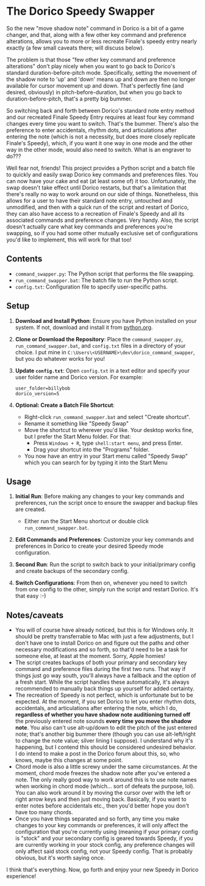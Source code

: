 # The Dorico Speedy Swapper

So the new "move shadow note" command in Dorico is a bit of a game changer, and that, along with a few other key command and preference alterations, allows you to more or less recreate Finale's speedy entry nearly exactly (a few small caveats there; will discuss below). 

The problem is that those "few other key command and preference alterations" don't play nicely when you want to go back to Dorico's standard duration-before-pitch mode. Specifically, setting the movement of the shadow note to 'up' and 'down' means up and down are then no longer available for cursor movement up and down. That's perfectly fine (and desired, obviously) in pitch-before-duration, but when you go back to duration-before-pitch, that's a pretty big bummer. 

So switching back and forth between Dorico's standard note entry method and our recreated Finale Speedy Entry requires at least four key command changes every time you want to switch. That's the bummer. There's also the preference to enter accidentals, rhythm dots, and articulations after entering the note (which is not a necessity, but does more closely replicate Finale's Speedy), which, if you want it one way in one mode and the other way in the other mode, would also need to switch. What is an engraver to do??? 

Well fear not, friends! This project provides a Python script and a batch file to quickly and easily swap Dorico key commands and preferences files. You can now have your cake and eat (at least some of) it too. Unfortunately, the swap doesn't take effect until Dorico restarts, but that's a limitation that there's really no way to work around on our side of things. Nonetheless, this allows for a user to have their standard note entry, untouched and unmodified, and then with a quick run of the script and restart of Dorico, they can also have access to a recreation of Finale's Speedy and all its associated commands and preference changes. Very handy. Also, the script doesn't actually care what key commands and preferences you're swapping, so if you had some other mutually exclusive set of configurations you'd like to implement, this will work for that too! 

## Contents

- `command_swapper.py`: The Python script that performs the file swapping.
- `run_command_swapper.bat`: The batch file to run the Python script.
- `config.txt`: Configuration file to specify user-specific paths.

## Setup

1. **Download and Install Python**: Ensure you have Python installed on your system. If not, download and install it from [python.org](https://www.python.org/).

2. **Clone or Download the Repository**: Place the `command_swapper.py`, `run_command_swapper.bat`, and `config.txt` files in a directory of your choice. I put mine in `C:\Users\<USERNAME>\dev\dorico_command_swapper`, but you do whatever works for you!

3. **Update `config.txt`**: Open `config.txt` in a text editor and specify your user folder name and Dorico version. For example:
    ```plaintext
    user_folder=billybob
    dorico_version=5
    ```

4. **Optional: Create a Batch File Shortcut**: 
    - Right-click `run_command_swapper.bat` and select "Create shortcut".
    - Rename it something like "Speedy Swap"
    - Move the shortcut to wherever you'd like. Your desktop works fine, but I prefer the Start Menu folder. For that:
        - Press `Windows + R`, type `shell:start menu`, and press Enter.
        - Drag your shortcut into the "Programs" folder.
    - You now have an entry in your Start menu called "Speedy Swap" which you can search for by typing it into the Start Menu


## Usage

1. **Initial Run**: Before making any changes to your key commands and preferences, run the script once to ensure the swapper and backup files are created.
    - Either run the Start Menu shortcut or double click `run_command_swapper.bat`.

2. **Edit Commands and Preferences**: Customize your key commands and preferences in Dorico to create your desired Speedy mode configuration.

3. **Second Run**: Run the script to switch back to your initial/primary config and create backups of the secondary config.

4. **Switch Configurations**: From then on, whenever you need to switch from one config to the other, simply run the script and restart Dorico. It's that easy :-)

## Notes/caveats

- You will of course have already noticed, but this is for Windows only. It should be pretty transferrable to Mac with just a few adjustments, but I don't have one to install Dorico on and figure out the paths and other necessary modifications and so forth, so that'd need to be a task for someone else, at least at the moment. Sorry, Apple homies! 
- The script creates backups of both your primary and secondary key command and preference files during the first two runs. That way if things just go way south, you'll always have a fallback and the option of a fresh start. While the script handles these automatically, it's always recommended to manually back things up yourself for added certainty. 
- The recreation of Speedy is not perfect, which is unfortunate but to be expected. At the moment, if you set Dorico to let you enter rhythm dots, accidentals, and articulations after entering the note, which I do, **regardless of whether you have shadow note auditioning turned off** the previously entered note sounds **every time you move the shadow note**. You also can't use alt-up/down to edit the pitch of the just entered note; that's another big bummer there (though you can use alt-left/right to change the note value; silver lining I suppose). I understand why it's happening, but I contend this should be considered undesired behavior. I do intend to make a post in the Dorico forum about this, so, who knows, maybe this changes at some point.
- Chord mode is also a little screwy under the same circumstances. At the moment, chord mode freezes the shadow note after you've entered a note. The only really good way to work around this is to use note names when working in chord mode (which... sort of defeats the purpose, lol). You can also work around it by moving the cursor over with the left or right arrow keys and then just moving back. Basically, if you want to enter notes before accidentals etc., then you'd better hope you don't have too many chords. 
- Once you have things separated and so forth, any time you make changes to your key commands or preferences, it will only affect the configuration that you're currently using (meaning if your primary config is "stock" and your secondary config is geared towards Speedy, if you are currently working in your stock config, any preference changes will only affect said stock config, not your Speedy config. That is probably obvious, but it's worth saying once.

I think that's everything. Now, go forth and enjoy your new Speedy in Dorico experience!

